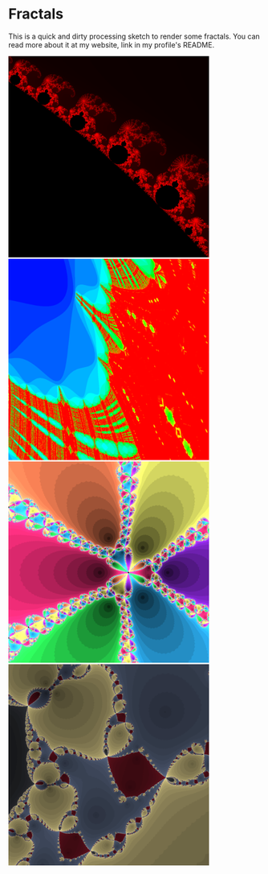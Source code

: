 # Fractals
This is a quick and dirty processing sketch to render some fractals.
You can read more about it at my website, link in my profile's README.

<img src="/e1.png?raw=true" width="400" height="400" display="inline"> <img src="/e2.png?raw=true" width="400" height="400" display="inline">
<img src="/e3.png?raw=true" width="400" height="400"> <img src="/e4.png?raw=true" width="400" height="400">

<!-- ![Mandelbrot set](/e1.png?raw=true "Title")
![Burning ship](/e2.png?raw=true "second")
![Newton's method](/e3.png?raw=true "Title") -->
